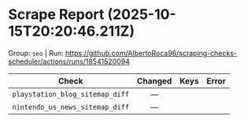 # Scrape Report (2025-10-15T20:20:46.211Z)

Group: `seo`  |  Run: https://github.com/AlbertoRoca96/scraping-checks-scheduler/actions/runs/18541520094

| Check | Changed | Keys | Error |
|---|:---:|:--|:--|
| `playstation_blog_sitemap_diff` | — |  |  |
| `nintendo_us_news_sitemap_diff` | — |  |  |
